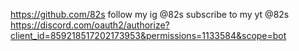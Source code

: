 https://github.com/82s
follow my ig @82s 
subscribe to my yt @82s
https://discord.com/oauth2/authorize?client_id=859218517202173953&permissions=1133584&scope=bot
